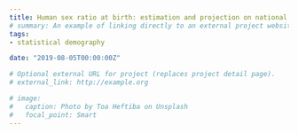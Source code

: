 ```yaml
---
title: Human sex ratio at birth: estimation and projection on national and subnational levels
# summary: An example of linking directly to an external project website using `external_link`.
tags:
- statistical demography

date: "2019-08-05T00:00:00Z"

# Optional external URL for project (replaces project detail page).
# external_link: http://example.org

# image:
#   caption: Photo by Toa Heftiba on Unsplash
#   focal_point: Smart
---
```

